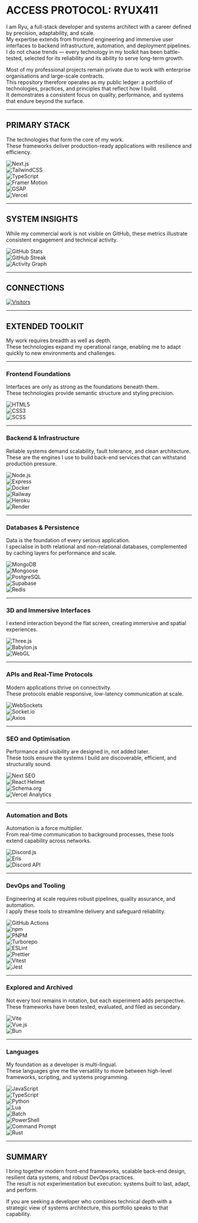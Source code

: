# ACCESS PROTOCOL: RYUX411

I am Ryu, a full-stack developer and systems architect with a career defined by precision, adaptability, and scale.  
My expertise extends from frontend engineering and immersive user interfaces to backend infrastructure, automation, and deployment pipelines.  
I do not chase trends — every technology in my toolkit has been battle-tested, selected for its reliability and its ability to serve long-term growth.  

Most of my professional projects remain private due to work with enterprise organisations and large-scale contracts.  
This repository therefore operates as my public ledger: a portfolio of technologies, practices, and principles that reflect how I build.  
It demonstrates a consistent focus on quality, performance, and systems that endure beyond the surface.  

---

## PRIMARY STACK

The technologies that form the core of my work.  
These frameworks deliver production-ready applications with resilience and efficiency.  

![Next.js](https://img.shields.io/badge/Next.js-000000?style=for-the-badge&logo=next.js&logoColor=white)  
![TailwindCSS](https://img.shields.io/badge/TailwindCSS-38B2AC?style=for-the-badge&logo=tailwind-css&logoColor=white)  
![TypeScript](https://img.shields.io/badge/TypeScript-007ACC?style=for-the-badge&logo=typescript&logoColor=white)  
![Framer Motion](https://img.shields.io/badge/FramerMotion-FF0050?style=for-the-badge&logo=framer&logoColor=white)  
![GSAP](https://img.shields.io/badge/GSAP-88CE02?style=for-the-badge&logo=greensock&logoColor=black)  
![Vercel](https://img.shields.io/badge/Deployed%20on-Vercel-black?style=for-the-badge&logo=vercel)  

---

## SYSTEM INSIGHTS

While my commercial work is not visible on GitHub, these metrics illustrate consistent engagement and technical activity.  

![GitHub Stats](https://github-readme-stats.vercel.app/api?username=Ryux411&count_private=true&show_icons=true&include_all_commits=true&theme=radical)  
![GitHub Streak](https://github-readme-streak-stats.herokuapp.com/?user=Ryux411&count_private=true&theme=radical)  
![Activity Graph](https://github-readme-activity-graph.vercel.app/graph?username=Ryux411&count_private=true&theme=redical)  

---

## CONNECTIONS

[![Visitors](https://komarev.com/ghpvc/?username=Ryux411&color=ff4d4d)](https://github.com/Ryux411)  

---

## EXTENDED TOOLKIT

My work requires breadth as well as depth.  
These technologies expand my operational range, enabling me to adapt quickly to new environments and challenges.  

---

### Frontend Foundations  

Interfaces are only as strong as the foundations beneath them.  
These technologies provide semantic structure and styling precision.  

![HTML5](https://img.shields.io/badge/HTML5-E34F26?style=for-the-badge&logo=html5&logoColor=white)  
![CSS3](https://img.shields.io/badge/CSS3-1572B6?style=for-the-badge&logo=css3&logoColor=white)  
![SCSS](https://img.shields.io/badge/SCSS-CC6699?style=for-the-badge&logo=sass&logoColor=white)  

---

### Backend & Infrastructure  

Reliable systems demand scalability, fault tolerance, and clean architecture.  
These are the engines I use to build back-end services that can withstand production pressure.  

![Node.js](https://img.shields.io/badge/Node.js-339933?style=for-the-badge&logo=node.js&logoColor=white)  
![Express](https://img.shields.io/badge/Express-000000?style=for-the-badge&logo=express&logoColor=white)  
![Docker](https://img.shields.io/badge/Docker-2496ED?style=for-the-badge&logo=docker&logoColor=white)  
![Railway](https://img.shields.io/badge/Railway-0B0D0E?style=for-the-badge&logo=railway&logoColor=white)  
![Heroku](https://img.shields.io/badge/Heroku-430098?style=for-the-badge&logo=heroku&logoColor=white)  
![Render](https://img.shields.io/badge/Render-46E3B7?style=for-the-badge&logo=render&logoColor=black)  

---

### Databases & Persistence  

Data is the foundation of every serious application.  
I specialise in both relational and non-relational databases, complemented by caching layers for performance and scale.  

![MongoDB](https://img.shields.io/badge/MongoDB-47A248?style=for-the-badge&logo=mongodb&logoColor=white)  
![Mongoose](https://img.shields.io/badge/Mongoose-880000?style=for-the-badge&logo=mongoose&logoColor=white)  
![PostgreSQL](https://img.shields.io/badge/PostgreSQL-336791?style=for-the-badge&logo=postgresql&logoColor=white)  
![Supabase](https://img.shields.io/badge/Supabase-3ECF8E?style=for-the-badge&logo=supabase&logoColor=white)  
![Redis](https://img.shields.io/badge/Redis-DC382D?style=for-the-badge&logo=redis&logoColor=white)  

---

### 3D and Immersive Interfaces  

I extend interaction beyond the flat screen, creating immersive and spatial experiences.  

![Three.js](https://img.shields.io/badge/Three.js-000000?style=for-the-badge&logo=three.js&logoColor=white)  
![Babylon.js](https://img.shields.io/badge/Babylon.js-CC0000?style=for-the-badge&logo=babylon.js&logoColor=white)  
![WebGL](https://img.shields.io/badge/WebGL-990000?style=for-the-badge&logo=webgl&logoColor=white)  

---

### APIs and Real-Time Protocols  

Modern applications thrive on connectivity.  
These protocols enable responsive, low-latency communication at scale.  

![WebSockets](https://img.shields.io/badge/WebSockets-010101?style=for-the-badge&logo=socket.io&logoColor=white)  
![Socket.io](https://img.shields.io/badge/Socket.io-010101?style=for-the-badge&logo=socket.io&logoColor=white)  
![Axios](https://img.shields.io/badge/Axios-671DDF?style=for-the-badge&logo=axios&logoColor=white)  

---

### SEO and Optimisation  

Performance and visibility are designed in, not added later.  
These tools ensure the systems I build are discoverable, efficient, and structurally sound.  

![Next SEO](https://img.shields.io/badge/Next%20SEO-000000?style=for-the-badge&logo=next.js&logoColor=white)  
![React Helmet](https://img.shields.io/badge/React%20Helmet-61DAFB?style=for-the-badge&logo=react&logoColor=black)  
![Schema.org](https://img.shields.io/badge/Schema.org-FF6600?style=for-the-badge&logo=json&logoColor=white)  
![Vercel Analytics](https://img.shields.io/badge/Vercel%20Analytics-black?style=for-the-badge&logo=vercel&logoColor=white)  

---

### Automation and Bots  

Automation is a force multiplier.  
From real-time communication to background processes, these tools extend capability across networks.  

![Discord.js](https://img.shields.io/badge/Discord.js-5865F2?style=for-the-badge&logo=discord&logoColor=white)  
![Eris](https://img.shields.io/badge/Eris-99AAB5?style=for-the-badge&logo=discord&logoColor=black)  
![Discord API](https://img.shields.io/badge/Discord%20API-7289DA?style=for-the-badge&logo=discord&logoColor=white)  

---

### DevOps and Tooling  

Engineering at scale requires robust pipelines, quality assurance, and automation.  
I apply these tools to streamline delivery and safeguard reliability.  

![GitHub Actions](https://img.shields.io/badge/GitHub%20Actions-2088FF?style=for-the-badge&logo=github-actions&logoColor=white)  
![npm](https://img.shields.io/badge/npm-CB3837?style=for-the-badge&logo=npm&logoColor=white)  
![PNPM](https://img.shields.io/badge/pnpm-F69220?style=for-the-badge&logo=pnpm&logoColor=white)  
![Turborepo](https://img.shields.io/badge/Turborepo-000000?style=for-the-badge&logo=turbo&logoColor=white)  
![ESLint](https://img.shields.io/badge/ESLint-4B32C3?style=for-the-badge&logo=eslint&logoColor=white)  
![Prettier](https://img.shields.io/badge/Prettier-F7B93E?style=for-the-badge&logo=prettier&logoColor=black)  
![Vitest](https://img.shields.io/badge/Vitest-6E9F18?style=for-the-badge&logo=vitest&logoColor=white)  
![Jest](https://img.shields.io/badge/Jest-C21325?style=for-the-badge&logo=jest&logoColor=white)  

---

### Explored and Archived  

Not every tool remains in rotation, but each experiment adds perspective.  
These frameworks have been tested, evaluated, and filed as secondary.  

![Vite](https://img.shields.io/badge/Vite-646CFF?style=for-the-badge&logo=vite&logoColor=white)  
![Vue.js](https://img.shields.io/badge/Vue.js-4FC08D?style=for-the-badge&logo=vue.js&logoColor=white)  
![Bun](https://img.shields.io/badge/Bun-000000?style=for-the-badge&logo=bun&logoColor=white)  

---

### Languages  

My foundation as a developer is multi-lingual.  
These languages give me the versatility to move between high-level frameworks, scripting, and systems programming.  

![JavaScript](https://img.shields.io/badge/JavaScript-F7DF1E?style=for-the-badge&logo=javascript&logoColor=black)  
![TypeScript](https://img.shields.io/badge/TypeScript-007ACC?style=for-the-badge&logo=typescript&logoColor=white)  
![Python](https://img.shields.io/badge/Python-3776AB?style=for-the-badge&logo=python&logoColor=white)  
![Lua](https://img.shields.io/badge/Lua-2C2D72?style=for-the-badge&logo=lua&logoColor=white)  
![Batch](https://img.shields.io/badge/Batch-4D4D4D?style=for-the-badge&logo=windows-terminal&logoColor=white)  
![PowerShell](https://img.shields.io/badge/PowerShell-5391FE?style=for-the-badge&logo=powershell&logoColor=white)  
![Command Prompt](https://img.shields.io/badge/CMD-000000?style=for-the-badge&logo=windows-terminal&logoColor=white)  
![Rust](https://img.shields.io/badge/Rust-000000?style=for-the-badge&logo=rust&logoColor=white)  

---

## SUMMARY

I bring together modern front-end frameworks, scalable back-end design, resilient data systems, and robust DevOps practices.  
The result is not experimentation but execution: systems built to last, adapt, and perform.  

If you are seeking a developer who combines technical depth with a strategic view of systems architecture, this portfolio speaks to that capability.  
